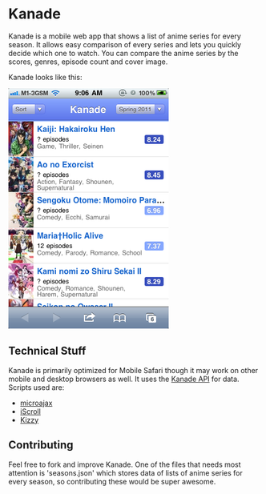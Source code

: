 Kanade
======

Kanade is a mobile web app that shows a list of anime series for every season. It allows easy comparison of every series and lets you quickly decide which one to watch. You can compare the anime series by the scores, genres, episode count and cover image.

Kanade looks like this:

![Screenshot](https://github.com/cheeaun/kanade/raw/master/screenshot.png)

Technical Stuff
---------------

Kanade is primarily optimized for Mobile Safari though it may work on other mobile and desktop browsers as well. It uses the [Kanade API](https://github.com/cheeaun/kanade-api) for data. Scripts used are:

- [microajax](http://code.google.com/p/microajax/)
- [iScroll](https://github.com/cubiq/iscroll)
- [Kizzy](https://github.com/ded/Kizzy)

Contributing
------------

Feel free to fork and improve Kanade. One of the files that needs most attention is 'seasons.json' which stores data of lists of anime series for every season, so contributing these would be super awesome.